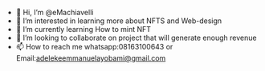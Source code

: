 - 👋 Hi, I’m @eMachiavelli
- 👀 I’m interested in learning more about NFTS and Web-design 
- 🌱 I’m currently learning How to mint NFT
- 💞️ I’m looking to collaborate on project that will generate enough revenue
- 📫 How to reach me whatsapp:08163100643 or Email:adelekeemmanuelayobami@gmail.com

<!---
eMachiavelli/eMachiavelli is a ✨ special ✨ repository because its `README.md` (this file) appears on your GitHub profile.
You can click the Preview link to take a look at your changes.
--->
